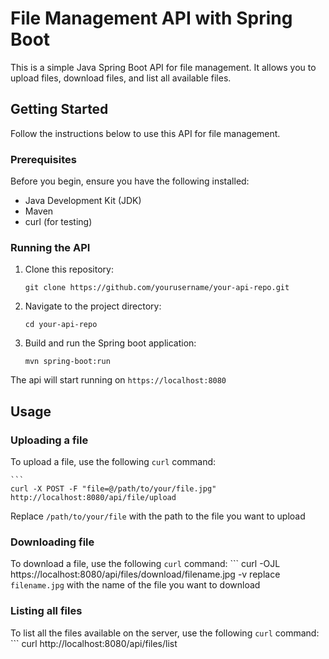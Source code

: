 # File Management API with Spring Boot

This is a simple Java Spring Boot API for file management. It allows you to upload files, download files, and list all available files.

## Getting Started

Follow the instructions below to use this API for file management.

### Prerequisites

Before you begin, ensure you have the following installed:

- Java Development Kit (JDK)
- Maven
- curl (for testing)

### Running the API

1. Clone this repository:
   ```shell
   git clone https://github.com/yourusername/your-api-repo.git
2. Navigate to the project directory:
    ```
    cd your-api-repo
3. Build and run the Spring boot application:
    ```
    mvn spring-boot:run
The api will start running on `https://localhost:8080`

## Usage
### Uploading a file
To upload a file, use the following `curl` command:

    ```
    curl -X POST -F "file=@/path/to/your/file.jpg" http://localhost:8080/api/file/upload

Replace `/path/to/your/file` with the path to the file you want to upload

### Downloading file
To download a file, use the following `curl` command:
    ```
    curl -OJL https://localhost:8080/api/files/download/filename.jpg -v
replace `filename.jpg` with the name of the file you want to download

### Listing all files
To list all the files available on the server, use the following `curl` command:
    ```
    curl http://localhost:8080/api/files/list


